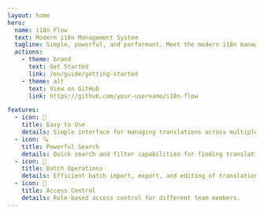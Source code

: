 ```yaml
---
layout: home
hero:
  name: i18n Flow
  text: Modern i18n Management System
  tagline: Simple, powerful, and performant. Meet the modern i18n management system that just works.
  actions:
    - theme: brand
      text: Get Started
      link: /en/guide/getting-started
    - theme: alt
      text: View on GitHub
      link: https://github.com/your-username/i18n-flow

features:
  - icon: 🚀
    title: Easy to Use
    details: Simple interface for managing translations across multiple projects and languages.
  - icon: 🔍
    title: Powerful Search
    details: Quick search and filter capabilities for finding translations.
  - icon: 🔄
    title: Batch Operations
    details: Efficient batch import, export, and editing of translations.
  - icon: 🔐
    title: Access Control
    details: Role-based access control for different team members.
---
```

